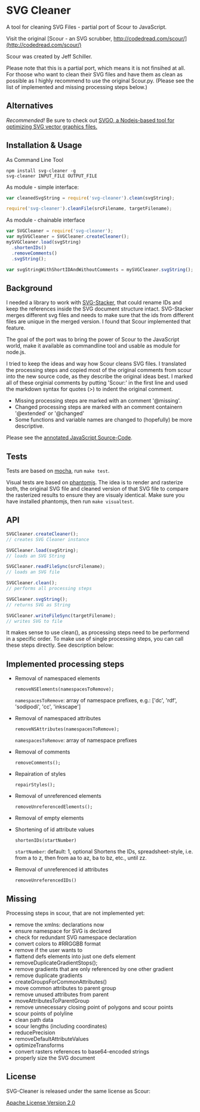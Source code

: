 SVG Cleaner
===========

A tool for cleaning SVG Files - partial port of Scour to JavaScript.

Visit the original [Scour - an SVG scrubber, http://codedread.com/scour/](http://codedread.com/scour/)

Scour was created by Jeff Schiller.

Please note that this is a partial port, which means it is not finsihed at all.
For thoose who want to clean their SVG files and have them as clean as possible
as I highly recommend to use the original Scour.py.
(Please see the list of implemented and missing processing steps below.)

Alternatives
-----------

*Recommended!* Be sure to check out [SVGO, a Nodejs-based tool for optimizing SVG vector graphics files.](https://github.com/svg/svgo)

Installation & Usage
-----------

As Command Line Tool
```
npm install svg-cleaner -g
svg-cleaner INPUT_FILE OUTPUT_FILE
```

As module - simple interface:
```js
var cleanedSvgString = require('svg-cleaner').clean(svgString);
```

```js
require('svg-cleaner').cleanFile(srcFilename, targetFilename);
```

As module - chainable interface
```js
var SVGCleaner = require('svg-cleaner');
var mySVGCleaner = SVGCleaner.createCleaner();
mySVGCleaner.load(svgString)
  .shortenIDs()
  .removeComments()
  .svgString();

var svgStringWithShortIDAndWithoutComments = mySVGCleaner.svgString();
```

Background
--
I needed a library to work with [SVG-Stacker](http://github.com/preciousforever/SVG-Stacker),
that could rename IDs and keep the references inside the SVG document structure intact.
SVG-Stacker merges different svg files and needs to make sure that the ids from different
files are unique in the merged version. I found that Scour implemented that feature.

The goal of the port was to bring the power of Scour to the JavaScript world, make it
available as commandline tool and usable as module for node.js.

I tried to keep the ideas and way how Scour cleans SVG files. I translated the processing steps
and copied most of the original comments from scour into the new source code, as they describe
the original ideas best. I marked all of these orginial comments by putting 'Scour:' in the first
line and used the markdown syntax for quotes (>) to indent the original comment. 

- Missing processing steps are marked with an comment '@missing'.
- Changed processing steps are marked with an comment containern '@extended' or '@changed'
- Some functions and variable names are changed to (hopefully) be more descriptive.

Please see the [annotated JavaScript Source-Code](http://preciousforever.github.com/SVG-Cleaner/docs/svg-cleaner.html).

Tests
--
Tests are based on [mocha](http://mochajs.org/), run `make test`.

Visual tests are based on [phantomjs](http://phantomjs.org/). The idea is to render and rasterize
both, the original SVG file and cleaned version of that SVG file to compare the rasterized results
to ensure they are visualy identical.
Make sure you have installed phantomjs, then run `make visualtest`.

API
--
```js
SVGCleaner.createCleaner();
// creates SVG Cleaner instance

SVGCleaner.load(svgString);
// loads an SVG String

SVGCleaner.readFileSync(srcFilename);
// loads an SVG file

SVGCleaner.clean();
// performs all processing steps

SVGCleaner.svgString();
// returns SVG as String

SVGCleaner.writeFileSync(targetFilename);
// writes SVG to file
```

It makes sense to use clean(), as processing steps need to be performend in a specific order. To make
use of single processing steps, you can call these steps directly.
See description below:

Implemented processing steps
--
* Removal of namespaced elements

  ```
  removeNSElements(namespacesToRemove);
  ```
  
  `namespacesToRemove`: array of namespace prefixes, e.g.: ['dc', 'rdf', 'sodipodi', 'cc', 'inkscape']
* Removal of namespaced attributes

  ```
  removeNSAttributes(namespacesToRemove);
  ```

  `namespacesToRemove`: array of namespace prefixes
* Removal of comments
  ```
  removeComments();
  ```
* Repairation of styles
  ```
  repairStyles();
  ```
* Removal of unreferenced elements
  ```
  removeUnreferencedElements();
  ```
* Removal of empty elements
* Shortening of id attribute values
  ```
  shortenIDs(startNumber)
  ```
  `startNumber`: default: 1, optional
  Shortens the IDs, spreadsheet-style, i.e. from a to z, then from aa to az, ba to bz, etc., until zz.
* Removal of unreferenced id attributes
  ```
  removeUnreferencedIDs()
  ```

Missing
--
Processing steps in scour, that are not implemented yet:

* remove the xmlns: declarations now
* ensure namespace for SVG is declared
* check for redundant SVG namespace declaration
* convert colors to #RRGGBB format
* remove <metadata> if the user wants to
* flattend defs elements into just one defs element
* removeDuplicateGradientStops();
* remove gradients that are only referenced by one other gradient
* remove duplicate gradients
* createGroupsForCommonAttributes()
* move common attributes to parent group
* remove unused attributes from parent
* moveAttributesToParentGroup
* remove unnecessary closing point of polygons and scour points
* scour points of polyline
* clean path data
* scour lengths (including coordinates)
* reducePrecision
* removeDefaultAttributeValues
* optimizeTransforms
* convert rasters references to base64-encoded strings
* properly size the SVG document

License
--
SVG-Cleaner is released under the same license as Scour:

[Apache License Version 2.0](SVG-Cleaner/blob/master/LICENSE)
